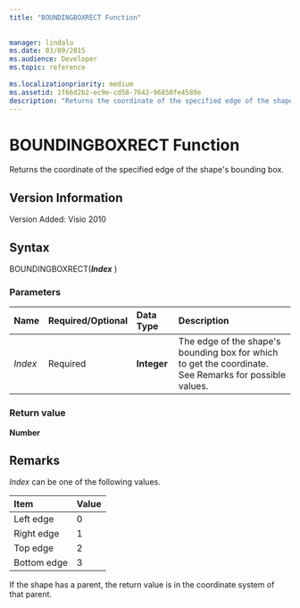 ```yaml
---
title: "BOUNDINGBOXRECT Function"
 
 
manager: lindalu
ms.date: 03/09/2015
ms.audience: Developer
ms.topic: reference
 
ms.localizationpriority: medium
ms.assetid: 1f66d2b2-ec9e-cd58-7642-96850fe4589e
description: "Returns the coordinate of the specified edge of the shape's bounding box."
---
```


# BOUNDINGBOXRECT Function

Returns the coordinate of the specified edge of the shape's bounding box.
  
## Version Information

Version Added: Visio 2010
  
## Syntax

BOUNDINGBOXRECT(***Index*** )
  
### Parameters

|**Name**|**Required/Optional**|**Data Type**|**Description**|
|:-----|:-----|:-----|:-----|
| *Index* <br/> |Required  <br/> |**Integer** <br/> |The edge of the shape's bounding box for which to get the coordinate. See Remarks for possible values. |

### Return value

 **Number**
  
## Remarks

 *Index* can be one of the following values.
  
|**Item**|**Value**|
|:-----|:-----|
|Left edge  <br/> |0  <br/> |
|Right edge  <br/> |1  <br/> |
|Top edge  <br/> |2  <br/> |
|Bottom edge  <br/> |3  <br/> |

If the shape has a parent, the return value is in the coordinate system of that parent.
  